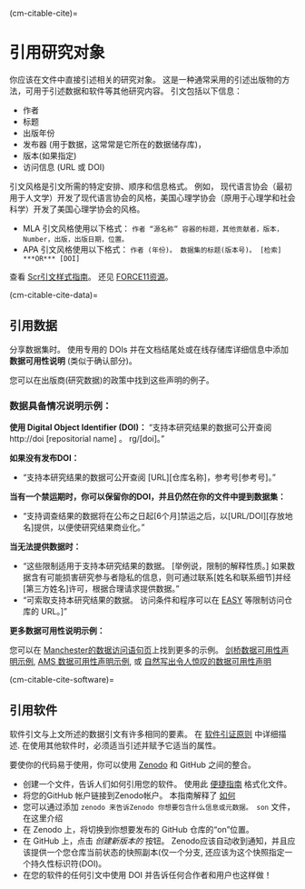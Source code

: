 (cm-citable-cite)=
# 引用研究对象

你应该在文件中直接引述相关的研究对象。 这是一种通常采用的引述出版物的方法，可用于引述数据和软件等其他研究内容。 引文包括以下信息：
- 作者
- 标题
- 出版年份
- 发布器 (用于数据，这常常是它所在的数据储存库)，
- 版本(如果指定)
- 访问信息 (URL 或 DOI)

引文风格是引文所需的特定安排、顺序和信息格式。 例如， 现代语言协会（最初用于人文学）开发了现代语言协会的风格，美国心理学协会（原用于心理学和社会科学）开发了美国心理学协会的风格。
- MLA 引文风格使用以下格式： `作者 “源名称” 容器的标题，其他贡献者，版本，Number，出版，出版日期，位置。`
- APA 引文风格使用以下格式： `作者 (年份)。 数据集的标题(版本号)。 [检索] ***OR*** [DOI]`

查看 [Scr引文样式指南](https://www.scribbr.com/citing-sources/citation-styles/)。 还见 [FORCE11资源](https://www.force11.org/node/4771)。

(cm-citable-cite-data)=
## 引用数据

分享数据集时。 使用专用的 DOIs 并在文档结尾处或在线存储库详细信息中添加 **数据可用性说明** (类似于确认部分)。

您可以在出版商(研究数据)的政策中找到这些声明的例子。

### 数据具备情况说明示例：

**使用 Digital Object Identifier (DOI)：** “支持本研究结果的数据可公开查阅http://doi [repositorial name] 。 rg/[doi]。”

**如果没有发布DOI：**
- “支持本研究结果的数据可公开查阅 \[URL\]\[仓库名称\]，参考号[参考号]。”

**当有一个禁运期时，你可以保留你的DOI，并且仍然在你的文件中提到数据集：**
- “支持调查结果的数据将在公布之日起\[6个月]禁运之后，以[URL/DOI\]\[存放地名\]提供，以便使研究结果商业化。”

**当无法提供数据时：**
- “这些限制适用于支持本研究结果的数据。 [举例说，限制的解释性质。] 如果数据含有可能损害研究参与者隐私的信息，则可通过联系[姓名和联系细节]并经[第三方姓名]许可，根据合理请求提供数据。”
-  “可索取支持本研究结果的数据。 访问条件和程序可以在 [EASY](https://easy.dans.knaw.nl/ui/home) 等限制访问仓库的 URL。]”

**更多数据可用性说明示例：**

您可以在 [Manchester的数据访问语句页](https://www.library.manchester.ac.uk/using-the-library/staff/research/research-data-management/sharing/data-access-statements/)上找到更多的示例。 [剑桥数据可用性声明示例](https://www.cambridge.org/core/services/authors/open-data/data-availability-statements), [AMS 数据可用性声明示例](https://www.ametsoc.org/index.cfm/ams/publications/author-information/formatting-and-manuscript-components/data-availability-statement-examples/), 或 [自然写出令人惊叹的数据可用性声明](https://researchdata.springernature.com/posts/tips-for-writing-a-dazzling-das-data-availability-statement)

(cm-citable-cite-software)=
## 引用软件

软件引文与上文所述的数据引文有许多相同的要素。 在 [软件引证原则](https://www.force11.org/software-citation-principles) 中详细描述. 在使用其他软件时，必须适当引述并赋予它适当的属性。

要使你的代码易于使用，你可以使用 [Zenodo](https://zenodo.org/) 和 GitHub 之间的整合。

- 创建一个文件，告诉人们如何引用您的软件。 使用此 [便捷指南](https://citation-file-format.github.io/cff-initializer-javascript/) 格式化文件。
- 将您的GitHub 帐户链接到Zenodo帐户。 本指南解释了 [如何](https://guides.github.com/activities/citable-code/)
- 您可以通过添加 `zenodo 来告诉Zenodo 你想要包含什么信息或元数据。 son` 文件，在这里介绍 [](https://guide.esciencecenter.nl/citable_software/making_software_citable.html)
- 在 Zenodo 上，将切换到你想要发布的 GitHub 仓库的“on”位置。
- 在 GitHub 上，点击 *创建新版本的* 按钮。 Zenodo应该自动收到通知，并且应该提供一个您仓库当前状态的快照副本(仅一个分支, 还应该为这个快照指定一个持久性标识符(DOI)。
- 在您的软件的任何引文中使用 DOI 并告诉任何合作者和用户也这样做！

